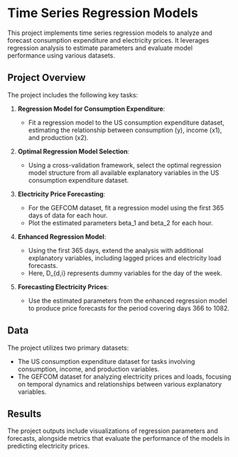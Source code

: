 # Time Series Regression Models

This project implements time series regression models to analyze and forecast consumption expenditure and electricity prices. It leverages regression analysis to estimate parameters and evaluate model performance using various datasets.

## Project Overview

The project includes the following key tasks:

1. **Regression Model for Consumption Expenditure**:
   - Fit a regression model to the US consumption expenditure dataset, estimating the relationship between consumption (y), income (x1), and production (x2).

2. **Optimal Regression Model Selection**:
   - Using a cross-validation framework, select the optimal regression model structure from all available explanatory variables in the US consumption expenditure dataset.

3. **Electricity Price Forecasting**:
   - For the GEFCOM dataset, fit a regression model using the first 365 days of data for each hour. 
   - Plot the estimated parameters beta_1 and beta_2 for each hour.

4. **Enhanced Regression Model**:
   - Using the first 365 days, extend the analysis with additional explanatory variables, including lagged prices and electricity load forecasts. 
   - Here, D_{d,i} represents dummy variables for the day of the week. 

5. **Forecasting Electricity Prices**:
   - Use the estimated parameters from the enhanced regression model to produce price forecasts for the period covering days 366 to 1082.

## Data

The project utilizes two primary datasets:
- The US consumption expenditure dataset for tasks involving consumption, income, and production variables.
- The GEFCOM dataset for analyzing electricity prices and loads, focusing on temporal dynamics and relationships between various explanatory variables.

## Results

The project outputs include visualizations of regression parameters and forecasts, alongside metrics that evaluate the performance of the models in predicting electricity prices.
